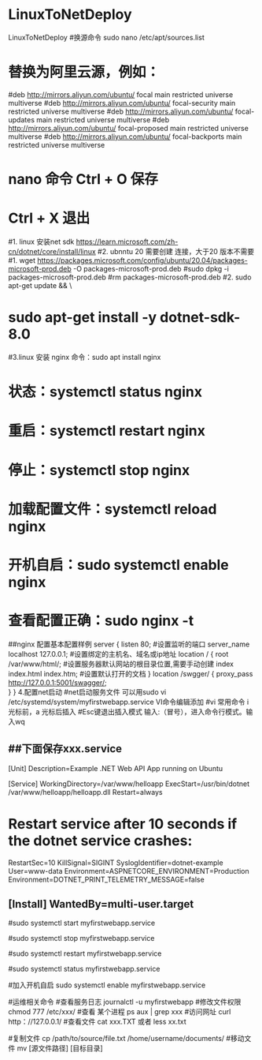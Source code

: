 # LinuxToNetDeploy
LinuxToNetDeploy
#换源命令 sudo nano /etc/apt/sources.list
# 替换为阿里云源，例如：
#deb http://mirrors.aliyun.com/ubuntu/ focal main restricted universe multiverse
#deb http://mirrors.aliyun.com/ubuntu/ focal-security main restricted universe multiverse
#deb http://mirrors.aliyun.com/ubuntu/ focal-updates main restricted universe multiverse
#deb http://mirrors.aliyun.com/ubuntu/ focal-proposed main restricted universe multiverse
#deb http://mirrors.aliyun.com/ubuntu/ focal-backports main restricted universe multiverse
# nano 命令 Ctrl + O 保存
#          Ctrl + X 退出

#1. linux 安装net sdk https://learn.microsoft.com/zh-cn/dotnet/core/install/linux
#2. ubnntu 20 需要创建 连接，大于20 版本不需要
   #1. wget https://packages.microsoft.com/config/ubuntu/20.04/packages-microsoft-prod.deb -O packages-microsoft-prod.deb
   #sudo dpkg -i packages-microsoft-prod.deb
   #rm packages-microsoft-prod.deb
   #2. sudo apt-get update && \
   #   sudo apt-get install -y dotnet-sdk-8.0
#3.linux 安装 nginx 命令：sudo apt install nginx
#                        状态：systemctl status nginx 
#                        重启：systemctl restart nginx
#                        停止：systemctl stop nginx
#                        加载配置文件：systemctl reload nginx
#                        开机自启：sudo systemctl enable nginx
#                        查看配置正确：sudo nginx -t
##nginx 配置基本配置样例
server {
listen 80; #设置监听的端口
server_name localhost 127.0.0.1; #设置绑定的主机名、域名或ip地址
    location / {
       root  /var/www/html/; #设置服务器默认网站的根目录位置,需要手动创建
        index index.html index.htm; #设置默认打开的文档
    } 
   location /swgger/ {
        proxy_pass  http://127.0.0.1:5001/swagger/;  
    }
}
4.配置net启动
#net启动服务文件 可以用sudo vi /etc/systemd/system/myfirstwebapp.service  VI命令编辑添加
#vi 常用命令 i 光标前，a 光标后插入
    #Esc键退出插入模式 输入:（冒号），进入命令行模式。输入wq

##下面保存xxx.service
---------------
[Unit]
Description=Example .NET Web API App running on Ubuntu

[Service]
WorkingDirectory=/var/www/helloapp
ExecStart=/usr/bin/dotnet /var/www/helloapp/helloapp.dll
Restart=always
# Restart service after 10 seconds if the dotnet service crashes:
RestartSec=10
KillSignal=SIGINT
SyslogIdentifier=dotnet-example
User=www-data
Environment=ASPNETCORE_ENVIRONMENT=Production
Environment=DOTNET_PRINT_TELEMETRY_MESSAGE=false

[Install]
WantedBy=multi-user.target
---------------
#sudo systemctl start myfirstwebapp.service 

#sudo systemctl stop myfirstwebapp.service 

#sudo systemctl restart myfirstwebapp.service 

#sudo systemctl status myfirstwebapp.service

#加入开机自启 sudo systemctl enable myfirstwebapp.service


#运维相关命令 
#查看服务日志 journalctl -u myfirstwebapp
#修改文件权限  chmod 777 /etc/xxx/
#查看 某个进程 ps aux | grep xxx
#访问网址 curl http：//127.0.0.1/
#查看文件 cat xxx.TXT 或者 less xx.txt

#复制文件 cp /path/to/source/file.txt /home/username/documents/
#移动文件 mv [源文件路径] [目标目录]


